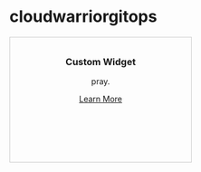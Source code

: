 # cloudwarriorgitops

<div style="width: 300px; height: 200px; border: 1px solid #ccc; text-align: center; padding: 10px;">
    <h3>Custom Widget</h3>
    <p>pray.</p>
    <a href="tittiecity.gif" target="https://github.com/BIGDADDY5802/cloudwarriorgitops.git">Learn More</a>
</div>
